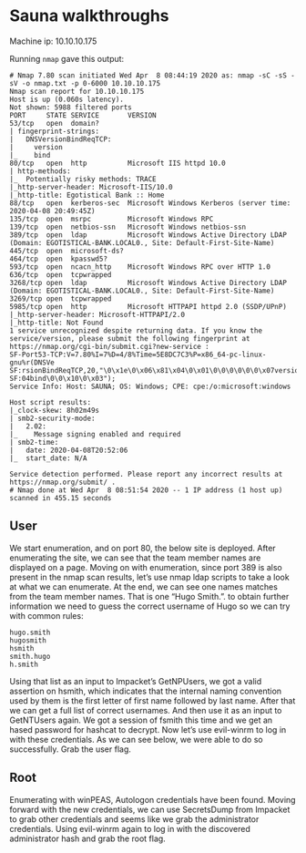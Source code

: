 # Sauna walkthroughs

Machine ip: 10.10.10.175

Running ```nmap``` gave this output:

```
# Nmap 7.80 scan initiated Wed Apr  8 08:44:19 2020 as: nmap -sC -sS -sV -o nmap.txt -p 0-6000 10.10.10.175
Nmap scan report for 10.10.10.175
Host is up (0.060s latency).
Not shown: 5988 filtered ports
PORT     STATE SERVICE       VERSION
53/tcp   open  domain?
| fingerprint-strings:
|   DNSVersionBindReqTCP:
|     version
|_    bind
80/tcp   open  http          Microsoft IIS httpd 10.0
| http-methods:
|_  Potentially risky methods: TRACE
|_http-server-header: Microsoft-IIS/10.0
|_http-title: Egotistical Bank :: Home
88/tcp   open  kerberos-sec  Microsoft Windows Kerberos (server time: 2020-04-08 20:49:45Z)
135/tcp  open  msrpc         Microsoft Windows RPC
139/tcp  open  netbios-ssn   Microsoft Windows netbios-ssn
389/tcp  open  ldap          Microsoft Windows Active Directory LDAP (Domain: EGOTISTICAL-BANK.LOCAL0., Site: Default-First-Site-Name)
445/tcp  open  microsoft-ds?
464/tcp  open  kpasswd5?
593/tcp  open  ncacn_http    Microsoft Windows RPC over HTTP 1.0
636/tcp  open  tcpwrapped
3268/tcp open  ldap          Microsoft Windows Active Directory LDAP (Domain: EGOTISTICAL-BANK.LOCAL0., Site: Default-First-Site-Name)
3269/tcp open  tcpwrapped
5985/tcp open  http          Microsoft HTTPAPI httpd 2.0 (SSDP/UPnP)
|_http-server-header: Microsoft-HTTPAPI/2.0
|_http-title: Not Found
1 service unrecognized despite returning data. If you know the service/version, please submit the following fingerprint at https://nmap.org/cgi-bin/submit.cgi?new-service :
SF-Port53-TCP:V=7.80%I=7%D=4/8%Time=5E8DC7C3%P=x86_64-pc-linux-gnu%r(DNSVe
SF:rsionBindReqTCP,20,"\0\x1e\0\x06\x81\x04\0\x01\0\0\0\0\0\0\x07version\x
SF:04bind\0\0\x10\0\x03");
Service Info: Host: SAUNA; OS: Windows; CPE: cpe:/o:microsoft:windows

Host script results:
|_clock-skew: 8h02m49s
| smb2-security-mode:
|   2.02:
|_    Message signing enabled and required
| smb2-time:
|   date: 2020-04-08T20:52:06
|_  start_date: N/A

Service detection performed. Please report any incorrect results at https://nmap.org/submit/ .
# Nmap done at Wed Apr  8 08:51:54 2020 -- 1 IP address (1 host up) scanned in 455.15 seconds
```

## User

We start enumeration, and on port 80, the below site is deployed. After enumerating the site, we can see that the team member names are displayed on a page.
Moving on with enumeration, since port 389 is also present in the nmap scan results, let’s use nmap ldap scripts to take a look at what we can enumerate. At the end, we can see one names matches from the team member names. That is one “Hugo Smith.”. to obtain further information we need to guess the correct username of Hugo so we can try with common rules:

```
hugo.smith
hugosmith
hsmith
smith.hugo
h.smith
```

Using that list as an input to Impacket’s GetNPUsers, we got a valid assertion on hsmith, which indicates that the internal naming convention used by them is the first letter of first name followed by last name. After that we can get a full list of correct usernames. And then use it as an input to GetNTUsers again. We got a session of fsmith this time and we get an hased password for hashcat to decrypt. Now let’s use evil-winrm to log in with these credentials. As we can see below, we were able to do so successfully. Grab the user flag.

## Root

Enumerating with winPEAS, Autologon credentials have been found. Moving forward with the new credentials, we can use SecretsDump from Impacket to grab other credentials and seems like we grab the administrator credentials. Using evil-winrm again to log in with the discovered administrator hash and grab the root flag.
